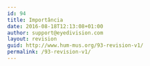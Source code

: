 ```yaml
---
id: 94
title: Importância
date: 2016-08-18T12:13:08+01:00
author: support@eyedivision.com
layout: revision
guid: http://www.hum-mus.org/93-revision-v1/
permalink: /93-revision-v1/
---
```

